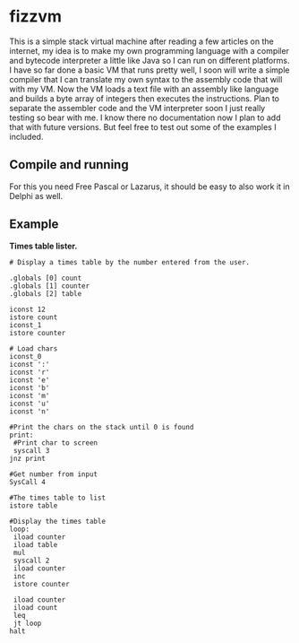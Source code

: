 # fizzvm

This is a simple stack virtual machine after reading a few articles on the internet, my idea is to make my own programming language with a compiler and bytecode interpreter a little like Java so I can run on different platforms. I have so far done a basic VM that runs pretty well, I soon will write a simple compiler that I can translate my own syntax to the assembly code that will with my VM.
Now the VM loads a text file with an assembly like language and builds a byte array of integers then executes the instructions. Plan to separate the assembler code and the VM interpreter soon I just really testing so bear with me. 
I know there no documentation now I plan to add that with future versions. But feel free to test out some of the examples I included.

## Compile and running
For this you need Free Pascal or Lazarus, it should be easy to also work it in Delphi as well.

## Example

**Times table lister.**

```
# Display a times table by the number entered from the user.

.globals [0] count
.globals [1] counter
.globals [2] table

iconst 12
istore count
iconst_1
istore counter

# Load chars
iconst_0
iconst ':'
iconst 'r'
iconst 'e'
iconst 'b'
iconst 'm'
iconst 'u'
iconst 'n'

#Print the chars on the stack until 0 is found
print:
 #Print char to screen
 syscall 3
jnz print

#Get number from input
SysCall 4

#The times table to list
istore table

#Display the times table
loop:
 iload counter
 iload table
 mul
 syscall 2
 iload counter
 inc
 istore counter
 
 iload counter
 iload count
 leq
 jt loop
halt
```
